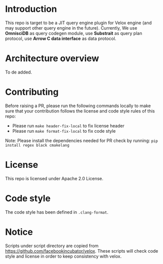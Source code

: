 # Introduction

This repo is target to be a JIT query engine plugin for Velox engine (and may support other query engine in the future). Currently, We use **OmnisciDB** as query codegen module, use **Substrait** as query plan protocol, use **Arrow C data interface** as data protocol.

# Architecture overview

To de added.

# Contributing
Before raising a PR, please run the following commands locally to make sure that your contribution follows the license and code style rules of this repo:  
* Please run `make header-fix-local` to fix license header
* Please run `make format-fix-local` to fix code style

Note: Please install the dependencies needed for PR check by running: `pip install regex black cmakelang`

# License

This repo is licensed under Apache 2.0 License.  

# Code style

The code style has been defined in `.clang-format`.  

# Notice

Scripts under script directory are copied from https://github.com/facebookincubator/velox. These scripts will check code style and license in order to keep consistency with velox.
